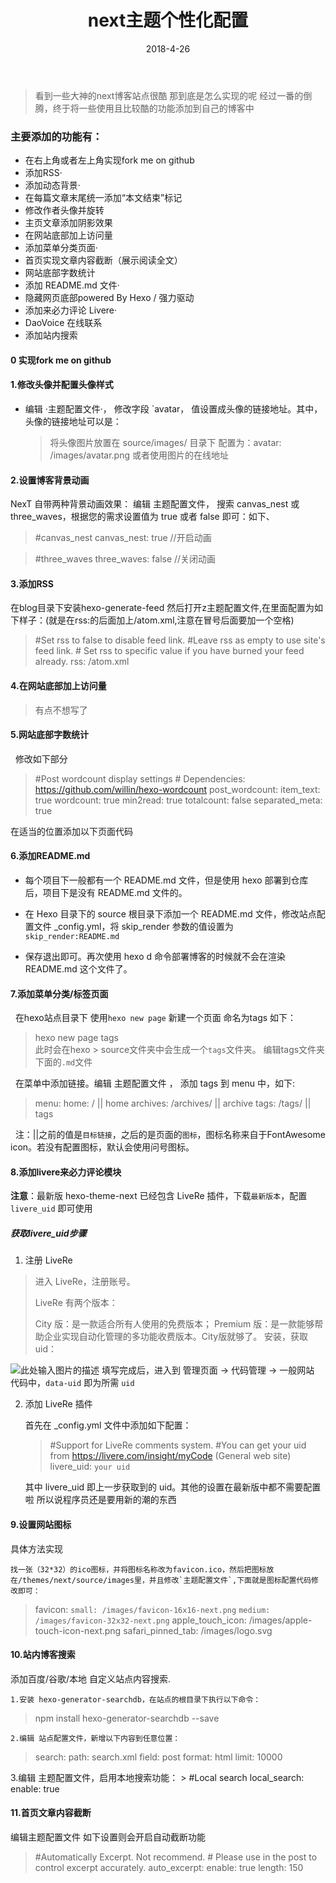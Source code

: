 ﻿---
title: next主题个性化配置  
date: 2018-4-26
tags: '倒腾'
categories: hexo
---

> 看到一些大神的next博客站点很酷 那到底是怎么实现的呢 经过一番的倒腾，终于将一些使用且比较酷的功能添加到自己的博客中  

### 主要添加的功能有：

 - 在右上角或者左上角实现fork me on github
 - 添加RSS·
 - 添加动态背景·
 - 在每篇文章末尾统一添加“本文结束”标记
 - 修改作者头像并旋转
 - 主页文章添加阴影效果
 - 在网站底部加上访问量
 - 添加菜单分类页面·
 - 首页实现文章内容截断（展示阅读全文）
 - 网站底部字数统计
 - 添加 README.md 文件·
 - 隐藏网页底部powered By Hexo / 强力驱动
 - 添加来必力评论 Livere·
 - DaoVoice 在线联系
 - 添加站内搜索
#### **0 实现fork me on github**

#### **1.修改头像并配置头像样式**
- 编辑 ·主题配置文件·， 修改字段 `avatar， 值设置成头像的链接地址。其中，头像的链接地址可以是：  
    > 将头像图片放置在 source/images/ 目录下 
        配置为：avatar: /images/avatar.png
        或者使用图片的在线地址  
#### **2.设置博客背景动画**
NexT 自带两种背景动画效果：
编辑 主题配置文件， 搜索 canvas_nest 或 three_waves，根据您的需求设置值为 true 或者 false 即可：如下、

>  #canvas_nest
    canvas_nest: true //开启动画
        

>   #three_waves
    three_waves: false //关闭动画
    
#### **3.添加RSS**
在blog目录下安装hexo-generate-feed  然后打开z主题配置文件,在里面配置为如下样子：(就是在rss:的后面加上/atom.xml,注意在冒号后面要加一个空格)
>   #Set rss to false to disable feed link.
    #Leave rss as empty to use site's feed link.
    # Set rss to specific value if you have burned your feed already.
    rss: /atom.xml
    
#### **4.在网站底部加上访问量**  
> 有点不想写了

    
#### **5.网站底部字数统计**  

&nbsp; 修改如下部分

>   #Post wordcount display settings
    # Dependencies: https://github.com/willin/hexo-wordcount
    post_wordcount:
      item_text: true
     wordcount: true
    min2read: true
    totalcount: false
     separated_meta: true  
     
在适当的位置添加以下页面代码

#### **6.添加README.md**
- 每个项目下一般都有一个 README.md 文件，但是使用 hexo 部署到仓库后，项目下是没有  README.md 文件的。

- 在 Hexo 目录下的 source 根目录下添加一个 README.md 文件，修改站点配置文件 _config.yml，将 skip_render 参数的值设置为`skip_render:README.md`
- 保存退出即可。再次使用 hexo d 命令部署博客的时候就不会在渲染 README.md 这个文件了。
#### **7.添加菜单分类/标签页面**
&nbsp;  在hexo站点目录下 使用`hexo new page` 新建一个页面 命名为tags 如下：
 >   hexo new page tags  
    此时会在hexo > source文件夹中会生成一个`tags`文件夹。
    编辑tags文件夹下面的`.md`文件

  &nbsp;   在菜单中添加链接。编辑 主题配置文件 ， 添加 tags 到 menu 中，如下:
> menu:
  home:  / || home
  archives:  /archives/ || archive
  tags:  /tags/ || tags
  
 &nbsp; 注：||之前的值是`目标链接`，之后的是页面的`图标`，图标名称来自于FontAwesome icon。若没有配置图标，默认会使用问号图标。

#### **8.添加livere来必力评论模块**
**注意**：最新版 hexo-theme-next 已经包含 LiveRe 插件，下载`最新版本`，配置 `livere_uid` 即可使用

##### **获取livere_uid步骤**

 1. 注册 LiveRe

> 进入 LiveRe，注册账号。
> 
> LiveRe 有两个版本：
> 
> City 版：是一款适合所有人使用的免费版本；
Premium 版：是一款能够帮助企业实现自动化管理的多功能收费版本。City版就够了。
> 安装，获取 uid：

![此处输入图片的描述][1]
填写完成后，进入到 管理页面 -> 代码管理 -> 一般网站 代码中，`data-uid` 即为所需 `uid`

 2. 添加 LiveRe 插件

    首先在 _config.yml 文件中添加如下配置：

    >  #Support for LiveRe comments system.
    >  #You can get your uid from https://livere.com/insight/myCode (General web site)
    livere_uid: `your uid`

    其中 livere_uid 即上一步获取到的 uid。其他的设置在最新版中都不需要配置啦 所以说程序员还是要用新的潮的东西
    
#### **9.设置网站图标**
 具体方法实现

    找一张（32*32）的ico图标，并将图标名称改为favicon.ico，然后把图标放在/themes/next/source/images里，并且修改`主题配置文件`,下面就是图标配置代码修改即可：

> favicon: 
  `small: /images/favicon-16x16-next.png`
  `medium: /images/favicon-32x32-next.png`
  apple_touch_icon: /images/apple-touch-icon-next.png
  safari_pinned_tab: /images/logo.svg

#### **10.站内博客搜索**  

添加百度/谷歌/本地 自定义站点内容搜索.

    1.安装 hexo-generator-searchdb，在站点的根目录下执行以下命令：  
    
  >  npm install hexo-generator-searchdb --save
    
    
    2.编辑 站点配置文件，新增以下内容到任意位置：
    
  > search:
      path: search.xml
      field: post
      format: html
      limit: 10000
      
3.编辑 主题配置文件，启用本地搜索功能：
    >   #Local search
         local_search:
        enable: true

#### **11.首页文章内容截断**
编辑主题配置文件 如下设置则会开启自动截断功能 
>   #Automatically Excerpt. Not recommend.
    # Please use <!-- more --> in the post to control excerpt accurately.
    auto_excerpt:
      enable: true
      length: 150

  [1]: https://blog.smoker.cc/images/web/livere-get-code.png
